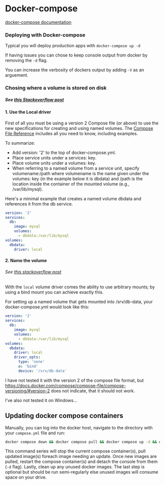 # Docker-compose
[docker-compose documentation](https://docs.docker.com/compose/)

### Deploying with Docker-compose
Typical you will deploy production apps with `docker-compose up -d`

If having issues you can chose to keep console output from docker by removing the `-d` flag. 

You can increase the verbosity of dockers output by adding `-V`  as an arguement. 


### Chosing where a volume is stored on disk
##### See [this Stackoverflow post](https://stackoverflow.com/questions/34513938/replicate-docker-volume-create-name-data-command-on-docker-compose-yml/35675553#35675553)
#### 1. Use the Local driver
First of all you must be using a version 2 Compose file (or above) to use the new specifications for creating and using named volumes. The [Compose File Reference](https://docs.docker.com/compose/compose-file/#version-2) includes all you need to know, including examples.

To summarize:

 - Add version: '2' to the top of docker-compose.yml.
- Place service units under a services: key.
- Place volume units under a volumes: key.
- When referring to a named volume from a service unit, specify volumename:/path where volumename is the name given under the volumes: key (in the example below it is dbdata) and /path is the location inside the container of the mounted volume (e.g., /var/lib/mysql).

Here's a minimal example that creates a named volume dbdata and references it from the db service.

```yml
version: '2'
services:
  db:
    image: mysql
    volumes:
      - dbdata:/var/lib/mysql
volumes:
  dbdata:
    driver: local
```
#### 2. Name the volume
###### See [this stackoverflow post](https://stackoverflow.com/questions/36387032/how-to-set-a-path-on-host-for-a-named-volume-in-docker-compose-yml)

With the `local` volume driver comes the ability to use arbitrary mounts; by using a bind mount you can achieve exactly this.

For setting up a named volume that gets mounted into /srv/db-data, your docker-compose.yml would look like this:

```yml
version: '2'
services:
  db:
    image: mysql
    volumes:
      - dbdata:/var/lib/mysql
volumes:
  dbdata:
    driver: local
    driver_opts:
      type: 'none'
      o: 'bind'
      device: '/srv/db-data'
```

I have not tested it with the version 2 of the compose file format, but https://docs.docker.com/compose/compose-file/compose-versioning/#version-2 does not indicate, that it should not work.

I've also not tested it on Windows...


## Updating docker compose containers

Manually, you can log into the docker host, navigate to the directory with your `compose.yml` file and run: 

```bash
docker compose down && docker compose pull && docker compose up -d && docker image prune -af
```

This command series will stop the current compose container(s), pull updated image(s) foreach image needing an update. Once new images are pulled, restart the compose container(s) and detach the console from them (`-d` flag). Lastly, clean up any unused docker images. The last step is optional but should be run semi-regularly else unused images will consume space on your drive. 